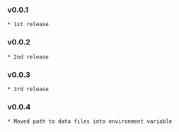 ### v0.0.1
    * 1st release

### v0.0.2
    * 2nd release

### v0.0.3
    * 3rd release

### v0.0.4
    * Moved path to data files into environment variable
